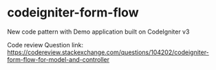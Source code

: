 # codeigniter-form-flow
New code pattern with Demo application built on CodeIgniter v3

Code review Question link: https://codereview.stackexchange.com/questions/104202/codeigniter-form-flow-for-model-and-controller

